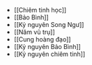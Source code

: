 - [[Chiêm tinh học]]
- [[Bảo Bình]]
- [[Kỷ nguyên Song Ngư]]
- [[Năm vũ trụ]]
- [[Cung hoàng đạo]]
- [[Kỷ nguyên Bảo Bình]]
- [[Kỷ nguyên chiêm tinh]]
